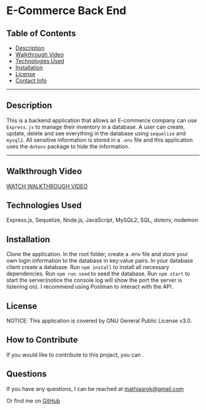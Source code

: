 # E-Commerce Back End

## Table of Contents

* [Description](#Description)
* [Walkthrough Video](#Walkthrough-Video)
* [Technologies Used](#Technologies-Used)
* [Installation](#installation)
* [License](#license)
* [Contact Info](#Contact-info)

----------------------------------

## Description
This is a backend application that allows an E-commerce company can use `Express.js` to manage their inventory in a database. A user can create, update, delete and see everything in the database using `sequelize` and `mysql2`. All sensitive information is stored in a `.env` file and this application uses the `dotenv` package to hide the information. 

----------------------------------

## Walkthrough Video
[WATCH WALKTHROUGH VIDEO](https://drive.google.com/file/d/1wTbmT4O-YWgn0nQ9rlqAtOuHBsV4N5jQ/view?usp=sharing)

## Technologies Used
Express.js, Sequelize, Node.js, JavaScript, MySQL2, SQL, dotenv, nodemon

## Installation
Clone the application. In the root folder, create a .env file and store your own login information to the database in key:value pairs. In your database client create a database. Run `npm install` to install all necessary dependencies. Run `npm run seed` to seed the database. Run `npm start` to start the server(notice the console log will show the port the server is listening on). I recommend using Postman to interact with the API. 

## License
NOTICE: This application is covered by GNU General Public License v3.0.

## How to Contribute
If you would like to contribute to this project, you can .

## Questions
If you have any questions, I can be reached at [mathiasrok@gmail.com](mathiasrok@gmail.com)

Or find me on [GitHub](MRomano84)